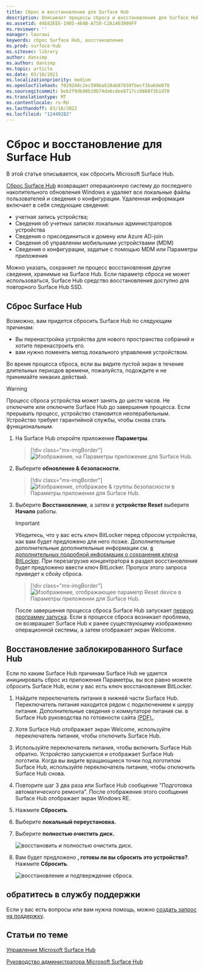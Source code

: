 ```yaml
---
title: Сброс и восстановление для Surface Hub
description: Описывает процессы сброса и восстановления для Surface Hub и предоставляет инструкции.
ms.assetid: 44E82EEE-1905-464B-A758-C2A1463909FF
ms.reviewer: ''
manager: laurawi
keywords: сброс Surface Hub, восстановление
ms.prod: surface-hub
ms.sitesec: library
author: dansimp
ms.author: dansimp
ms.topic: article
ms.date: 03/10/2021
ms.localizationpriority: medium
ms.openlocfilehash: f0292d4c2ec599ba620ab87930fbecf3bab9e078
ms.sourcegitcommit: beb2f9db90b19b74da6cdee8717cc0888f3b1d70
ms.translationtype: MT
ms.contentlocale: ru-RU
ms.lasthandoff: 03/16/2022
ms.locfileid: "12449282"
---
```

# <a name="reset-and-recovery-for-surface-hub"></a>Сброс и восстановление для Surface Hub

В этой статье описывается, как сбросить Microsoft Surface Hub.  

[Сброс Surface Hub](#reset-a-surface-hub) возвращает операционную систему до последнего накопительного обновления Windows и удаляет все локальные файлы пользователей и сведения о конфигурации. Удаленная информация включает в себя следующие сведения:

- учетная запись устройства;
- Сведения об учетных записях локальных администраторов устройства
- Сведения о присоединиться к домену или Azure AD-join
- Сведения об управлении мобильными устройствами (MDM)
- Сведения о конфигурации, задатые с помощью MDM или Параметры приложения

Можно указать, сохраняет ли процесс восстановления другие сведения, хранимые на Surface Hub. Если параметр сброса не может использоваться, Surface Hub [](surface-hub-recovery-tool.md) средство восстановления доступно для повторного Surface Hub SSD.

## <a name="reset-a-surface-hub"></a>Сброс Surface Hub

Возможно, вам придется сбросить Surface Hub по следующим причинам:

- Вы перенастройка устройства для нового пространства собраний и хотите перенастроить его.
- вам нужно поменять метод локального управления устройством.

Во время процесса сброса, если вы видите пустой экран в течение длительных периодов времени, пожалуйста, подождите и не принимайте никаких действий.

> [!WARNING]
> Процесс сброса устройства может занять до шести часов. Не отключите или отключите Surface Hub до завершения процесса. Если прерывать процесс, устройство становится неоперабельным. Устройство требует гарантийной службы, чтобы снова стать функциональным.

1. На Surface Hub откройте приложение **Параметры**.

   > [!div class="mx-imgBorder"]
   > ![Изображение, на Параметры приложение для Surface Hub.](images/sh-settings.png)

2. Выберите **обновление & безопасности**.

   > [!div class="mx-imgBorder"]
   > ![Изображение, отображаее & группы безопасности в Параметры приложении для Surface Hub.](images/sh-settings-update-security.png)

3. Выберите **Восстановление**, а затем в **устройстве Reset** выберите **Начало** работы.

   > [!IMPORTANT]
   > Убедитесь, что у вас есть ключ BitLocker перед сбросом устройства, как вам будет предложено для него позже. Дополнительные дополнительные дополнительные информации см. [в дополнительных подробной информации о сохранения ключа BitLocker](save-bitlocker-key-surface-hub.md). При перезагрузке концентратора в раздел восстановления будет предложено ввести ключ BitLocker. Пропуск этого запроса приведет к сбойу сброса.
   
   > [!div class="mx-imgBorder"]
   > ![Изображение, отображающее параметр Reset device в Параметры приложении для Surface Hub.](images/sh-settings-reset-device.png)

   После завершения процесса сброса Surface Hub запускает [первую программу запуска](first-run-program-surface-hub.md). Если в процессе сброса возникает проблема, он возвращает Surface Hub к ранее существующему изображению операционной системы, а затем отображает экран Welcome.

## <a name="recover-a-locked-surface-hub"></a>Восстановление заблокированного Surface Hub

Если по каким Surface Hub причинам Surface Hub не удается инициировать сброс из приложения Параметры, вы все равно можете сбросить Surface Hub, если у вас есть ключ восстановления BitLocker.

1. Найдите переключатель питания в нижней части Surface Hub. Переключатель питания находится рядом с подключением к шнуру питания. Дополнительные сведения о коммутаторе питания см. в Surface Hub руководства по готовности сайта [(PDF).](surface-hub-site-readiness-guide.md).

2. Хотя Surface Hub отображает экран Welcome, используйте переключатель питания, чтобы отключить Surface Hub.

3. Используйте переключатель питания, чтобы включить Surface Hub обратно. Устройство запускается и отображает Surface Hub логотипа. Когда вы видите вращающиеся точки под логотипом Surface Hub, используйте переключатель питания, чтобы отключить Surface Hub снова.  

4. Повторите шаг 3 два раза или Surface Hub сообщение "Подготовка автоматического ремонта". После отображения этого сообщения Surface Hub отображает экран Windows RE.
 
5. Нажмите **Сбросить**.

6. Выберите **локальный переустановка.**

7. Выберите **полностью очистить диск.**
 
   ![восстановить и полностью очистить диск.](images/recover-fully-clean-drive.png)

8. Вам будет предложено **, готовы ли вы сбросить это устройство?**. Нажмите **Сбросить**. 
   
   ![восстановление и подтверждение сброса.](images/recover-confirm-reset.png)


## <a name="contact-support"></a>обратитесь в службу поддержки

Если у вас есть вопросы или вам нужна помощь, можно [создать запрос на поддержку](https://support.microsoft.com/supportforbusiness/productselection).


## <a name="related-topics"></a>Статьи по теме

[Управление Microsoft Surface Hub](manage-surface-hub.md)

[Руководство администратора Microsoft Surface Hub](surface-hub-administrators-guide.md)
